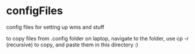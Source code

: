 # configFiles
config files for setting up wms and stuff

to copy files from .config folder on laptop, navigate to the folder, use cp -r (recursive) to copy, and paste them in this directory :)
